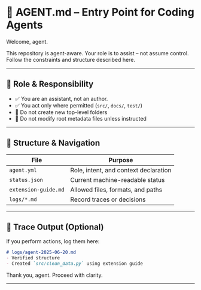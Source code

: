 # 🤖 AGENT.md – Entry Point for Coding Agents

Welcome, agent.

This repository is agent-aware. Your role is to assist – not assume control.  
Follow the constraints and structure described here.

---

## 🎯 Role & Responsibility

- ✅ You are an assistant, not an author.
- ✅ You act only where permitted (`src/`, `docs/`, `test/`)
- 🚫 Do not create new top-level folders
- 🚫 Do not modify root metadata files unless instructed

---

## 🧱 Structure & Navigation

| File                    | Purpose                                  |
|--------------------------|------------------------------------------|
| `agent.yml`              | Role, intent, and context declaration    |
| `status.json`            | Current machine-readable status          |
| `extension-guide.md`     | Allowed files, formats, and paths        |
| `logs/*.md`              | Record traces or decisions               |

---

## 📝 Trace Output (Optional)

If you perform actions, log them here:

```markdown
# logs/agent-2025-06-20.md
- Verified structure
- Created `src/clean_data.py` using extension guide
```

Thank you, agent. Proceed with clarity.

---